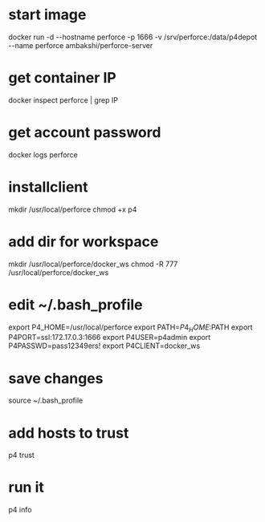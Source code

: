 
# start image 
docker run -d --hostname perforce -p 1666 -v /srv/perforce:/data/p4depot --name perforce ambakshi/perforce-server

# get container IP
docker inspect perforce | grep IP

# get account password
docker logs perforce

# installclient
mkdir /usr/local/perforce
chmod +x p4

# add dir for workspace
mkdir /usr/local/perforce/docker_ws
chmod -R 777 /usr/local/perforce/docker_ws

# edit ~/.bash_profile
export P4_HOME=/usr/local/perforce
export PATH=$P4_HOME:$PATH
export P4PORT=ssl:172.17.0.3:1666
export P4USER=p4admin
export P4PASSWD=pass12349ers!
export P4CLIENT=docker_ws


# save changes
source ~/.bash_profile

# add hosts to trust
p4 trust

# run it 
p4 info
